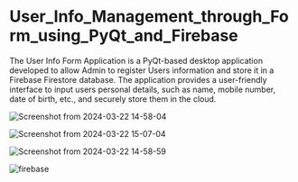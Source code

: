 # User_Info_Management_through_Form_using_PyQt_and_Firebase
The User Info Form Application is a PyQt-based desktop application developed to allow Admin to register Users information and store it in a Firebase Firestore database. The application provides a user-friendly interface to input users personal details, such as name, mobile number, date of birth, etc., and securely store them in the cloud.

![Screenshot from 2024-03-22 14-58-04](https://github.com/Vikeesalunkhe/User_Info_Management_through_Form_using_PyQt_and_Firebase/assets/117392336/e16dae61-b50b-42ac-b943-ef1a121f1198)

![Screenshot from 2024-03-22 15-07-04](https://github.com/Vikeesalunkhe/User_Info_Management_through_Form_using_PyQt_and_Firebase/assets/117392336/6df933df-be64-4477-8278-63ca14700f5c)

![Screenshot from 2024-03-22 14-58-59](https://github.com/Vikeesalunkhe/User_Info_Management_through_Form_using_PyQt_and_Firebase/assets/117392336/095638a8-b269-40a7-89be-a2fabd3104fe)

![firebase](https://github.com/Vikeesalunkhe/User_Info_Management_through_Form_using_PyQt_and_Firebase/assets/117392336/c13e60d0-77f6-4322-9067-30e2bdfcee50)

